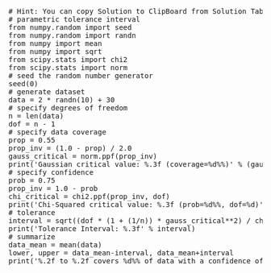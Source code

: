 <pre class="file" data-target="clipboard">
# Hint: You can copy Solution to ClipBoard from Solution Tab
# parametric tolerance interval
from numpy.random import seed
from numpy.random import randn
from numpy import mean
from numpy import sqrt
from scipy.stats import chi2
from scipy.stats import norm
# seed the random number generator
seed(0)
# generate dataset
data = 2 * randn(10) + 30
# specify degrees of freedom
n = len(data)
dof = n - 1
# specify data coverage
prop = 0.55
prop_inv = (1.0 - prop) / 2.0
gauss_critical = norm.ppf(prop_inv)
print('Gaussian critical value: %.3f (coverage=%d%%)' % (gauss_critical, prop*100))
# specify confidence
prob = 0.75
prop_inv = 1.0 - prob
chi_critical = chi2.ppf(prop_inv, dof)
print('Chi-Squared critical value: %.3f (prob=%d%%, dof=%d)' % (chi_critical, prob*100, dof))
# tolerance
interval = sqrt((dof * (1 + (1/n)) * gauss_critical**2) / chi_critical)
print('Tolerance Interval: %.3f' % interval)
# summarize
data_mean = mean(data)
lower, upper = data_mean-interval, data_mean+interval
print('%.2f to %.2f covers %d%% of data with a confidence of %d%%' % (lower, upper, prop*100, prob*100))
</pre>